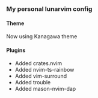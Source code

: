 ### My personal lunarvim config

#### Theme
Now using Kanagawa theme

#### Plugins
* Added crates.nvim
* Added nvim-ts-rainbow
* Added vim-surround
* Added trouble
* Added mason-nvim-dap
